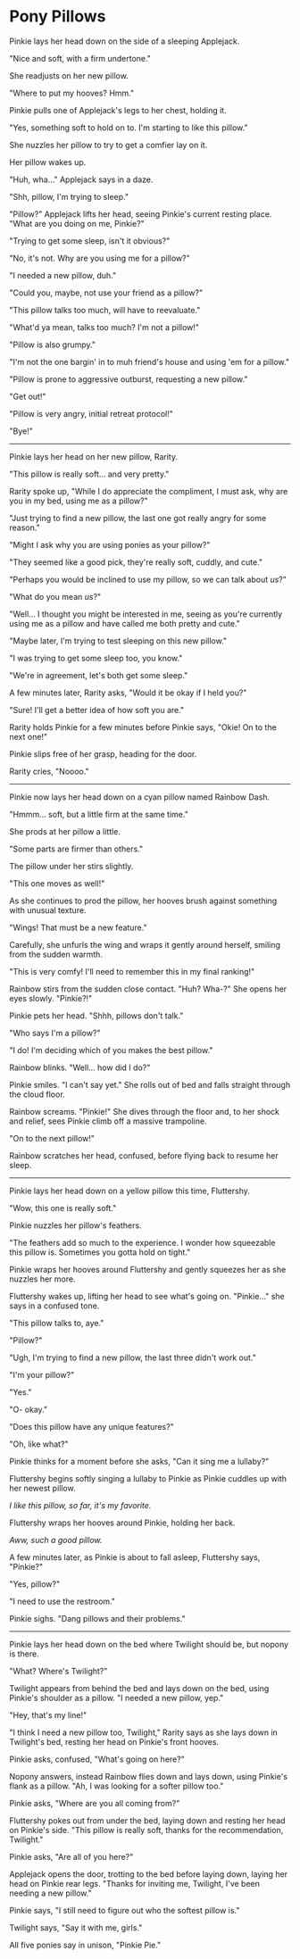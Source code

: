 # Pony Pillows

Pinkie lays her head down on the side of a sleeping Applejack.

"Nice and soft, with a firm undertone."

She readjusts on her new pillow.

"Where to put my hooves? Hmm."

Pinkie pulls one of Applejack's legs to her chest, holding it.

"Yes, something soft to hold on to. I'm starting to like this pillow."

She nuzzles her pillow to try to get a comfier lay on it.

Her pillow wakes up.

"Huh, wha…" Applejack says in a daze.

"Shh, pillow, I'm trying to sleep."

"Pillow?" Applejack lifts her head, seeing Pinkie's current resting place. "What are you doing on me, Pinkie?"

"Trying to get some sleep, isn't it obvious?"

"No, it's not. Why are you using me for a pillow?"

"I needed a new pillow, duh."

"Could you, maybe, not use your friend as a pillow?"

"This pillow talks too much, will have to reevaluate."

"What'd ya mean, talks too much? I'm not a pillow!"

"Pillow is also grumpy."

"I'm not the one bargin' in to muh friend's house and using 'em for a pillow."

"Pillow is prone to aggressive outburst, requesting a new pillow."

"Get out!"

"Pillow is very angry, initial retreat protocol!"

"Bye!"

***

Pinkie lays her head on her new pillow, Rarity.

"This pillow is really soft… and very pretty."

Rarity spoke up, "While I do appreciate the compliment, I must ask, why are you in my bed, using me as a pillow?"

"Just trying to find a new pillow, the last one got really angry for some reason."

"Might I ask why you are using ponies as your pillow?"

"They seemed like a good pick, they're really soft, cuddly, and cute."

"Perhaps you would be inclined to use my pillow, so we can talk about *us*?"

"What do you mean *us*?"

"Well… I thought you might be interested in me, seeing as you're currently using me as a pillow and have called me both pretty and cute."

"Maybe later, I'm trying to test sleeping on this new pillow."

"I was trying to get some sleep too, you know."

"We're in agreement, let's both get some sleep."

A few minutes later, Rarity asks, "Would it be okay if I held you?"

"Sure! I'll get a better idea of how soft you are."

Rarity holds Pinkie for a few minutes before Pinkie says, "Okie! On to the next one!"

Pinkie slips free of her grasp, heading for the door.

Rarity cries, "Noooo."

***

Pinkie now lays her head down on a cyan pillow named Rainbow Dash.

"Hmmm… soft, but a little firm at the same time."

She prods at her pillow a little.

"Some parts are firmer than others."

The pillow under her stirs slightly.

"This one moves as well!"

As she continues to prod the pillow, her hooves brush against something with unusual texture.

"Wings! That must be a new feature."

Carefully, she unfurls the wing and wraps it gently around herself, smiling from the sudden warmth.

"This is very comfy! I'll need to remember this in my final ranking!"

Rainbow stirs from the sudden close contact. "Huh? Wha-?" She opens her eyes slowly. "Pinkie?!"

Pinkie pets her head. "Shhh, pillows don't talk."

"Who says I'm a pillow?"

"I do! I'm deciding which of you makes the best pillow."

Rainbow blinks. "Well… how did I do?"

Pinkie smiles. "I can't say yet." She rolls out of bed and falls straight through the cloud floor.

Rainbow screams. "Pinkie!" She dives through the floor and, to her shock and relief, sees Pinkie climb off a massive trampoline.

"On to the next pillow!"

Rainbow scratches her head, confused, before flying back to resume her sleep.

***

Pinkie lays her head down on a yellow pillow this time, Fluttershy.

"Wow, this one is really soft."

Pinkie nuzzles her pillow's feathers.

"The feathers add so much to the experience. I wonder how squeezable this pillow is. Sometimes you gotta hold on tight."

Pinkie wraps her hooves around Fluttershy and gently squeezes her as she nuzzles her more.

Fluttershy wakes up, lifting her head to see what's going on. "Pinkie…" she says in a confused tone.

"This pillow talks to, aye."

"Pillow?"

"Ugh, I'm trying to find a new pillow, the last three didn't work out."

"I'm your pillow?"

"Yes."

"O- okay."

"Does this pillow have any unique features?"

"Oh, like what?"

Pinkie thinks for a moment before she asks, "Can it sing me a lullaby?"

Fluttershy begins softly singing a lullaby to Pinkie as Pinkie cuddles up with her newest pillow.

*I like this pillow, so far, it's my favorite.*

Fluttershy wraps her hooves around Pinkie, holding her back.

*Aww, such a good pillow.*

A few minutes later, as Pinkie is about to fall asleep, Fluttershy says, "Pinkie?"

"Yes, pillow?"

"I need to use the restroom."

Pinkie sighs. "Dang pillows and their problems."

***

Pinkie lays her head down on the bed where Twilight should be, but nopony is there.

"What? Where's Twilight?"

Twilight appears from behind the bed and lays down on the bed, using Pinkie's shoulder as a pillow. "I needed a new pillow, yep."

"Hey, that's my line!"

"I think I need a new pillow too, Twilight," Rarity says as she lays down in Twilight's bed, resting her head on Pinkie's front hooves.

Pinkie asks, confused, "What's going on here?"

Nopony answers, instead Rainbow flies down and lays down, using Pinkie's flank as a pillow. "Ah, I was looking for a softer pillow too."

Pinkie asks, "Where are you all coming from?"

Fluttershy pokes out from under the bed, laying down and resting her head on Pinkie's side. "This pillow is really soft, thanks for the recommendation, Twilight."

Pinkie asks, "Are all of you here?"

Applejack opens the door, trotting to the bed before laying down, laying her head on Pinkie rear legs. "Thanks for inviting me, Twilight, I've been needing a new pillow."

Pinkie says, "I still need to figure out who the softest pillow is."

Twilight says, "Say it with me, girls."

All five ponies say in unison, "Pinkie Pie."
